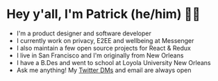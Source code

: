 # Hey y'all, I'm Patrick (he/him) 👋🏻

- I'm a product designer and software developer
- I currently work on privacy, E2EE and wellbeing at Messenger
- I also maintain a few open source projects for React & Redux
- I live in San Francisco and I'm originally from New Orleans
- I have a B.Des and went to school at Loyola University New Orleans
- Ask me anything! My [Twitter DMs](https://twitter.com/pburtchaell) and email are always open
